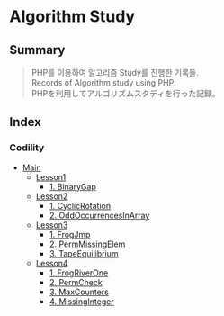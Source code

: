 # Algorithm Study
## Summary
> PHP를 이용하여 알고리즘 Study를 진행한 기록들.  
> Records of Algorithm study using PHP.  
> PHPを利用してアルゴリズムスタディを行った記録。  
## Index
### Codility
* [Main](https://github.com/Bnine/php-algorithm/tree/master/codility)
    - [Lesson1](https://github.com/Bnine/php-algorithm/tree/master/codility/Lesson1)
        + [1. BinaryGap](https://github.com/Bnine/php-algorithm/blob/master/codility/Lesson1/BinaryGap.md)
    - [Lesson2](https://github.com/Bnine/php-algorithm/tree/master/codility/Lesson2)
        + [1. CyclicRotation](https://github.com/Bnine/php-algorithm/blob/master/codility/Lesson2/CyclicRotation.md)
        + [2. OddOccurrencesInArray](https://github.com/Bnine/php-algorithm/blob/master/codility/Lesson2/OddOccurrencesInArray.md)
    - [Lesson3](https://github.com/Bnine/php-algorithm/tree/master/codility/Lesson3)
        + [1. FrogJmp](https://github.com/Bnine/php-algorithm/blob/master/codility/Lesson3/FrogJmp.md)
        + [2. PermMissingElem](https://github.com/Bnine/php-algorithm/blob/master/codility/Lesson3/PermMissingElem.md)
        + [3. TapeEquilibrium](https://github.com/Bnine/php-algorithm/blob/master/codility/Lesson3/TapeEquilibrium.md)
    - [Lesson4](https://github.com/Bnine/php-algorithm/tree/master/codility/Lesson4)
        + [1. FrogRiverOne](https://github.com/Bnine/php-algorithm/blob/master/codility/Lesson4/FrogRiverOne.md)
        + [2. PermCheck](https://github.com/Bnine/php-algorithm/blob/master/codility/Lesson4/PermCheck.md)
        + [3. MaxCounters](https://github.com/Bnine/php-algorithm/blob/master/codility/Lesson4/MaxCounters.md)
        + [4. MissingInteger](https://github.com/Bnine/php-algorithm/blob/master/codility/Lesson4/MissingInteger.md)